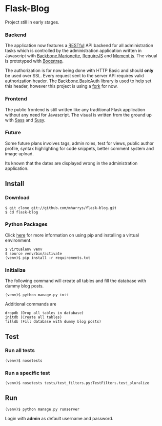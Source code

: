 # Flask-Blog

Project still in early stages. 

### Backend
The application now features a [RESTful](https://en.wikipedia.org/wiki/Representational_state_transfer) API backend for all administration tasks which is controlled by the administration application written in Javascript with [Backbone.Marionette](http://marionettejs.com), [RequireJS](http://requirejs.org) and [Moment.js](http://momentjs.com). The visual is prototyped with [Bootstrap](http://twitter.github.io/bootstrap).

The authorization is for now being done with HTTP Basic and should **only** be used over SSL. Every request sent to the server API requires valid authorization header. The [Backbone.BasicAuth](https://github.com/fiznool/backbone.basicauth) library is used to help set this header, however this project is using a [fork](https://github.com/mharrys/backbone.basicauth) for now.

### Frontend
The public frontend is still written like any traditional Flask application without any need for Javascript. The visual is written from the ground up with [Sass](http://sass-lang.com) and [Susy](http://susy.oddbird.net).

### Future
Some future plans involves tags, admin roles, test for views, public author profile, syntax highlighting for code snippets, better comment system and image upload.

Its known that the dates are displayed wrong in the administration application.


## Install

### Download

    $ git clone git://github.com/mharrys/flask-blog.git
    $ cd flask-blog

### Python Packages

Click [here](http://www.pip-installer.org/en/latest/index.html) for more information on using pip and installing a virtual environment.

    $ virtualenv venv
    $ source venv/bin/activate
    (venv)$ pip install -r requirements.txt

### Initialize

The following command will create all tables and fill the database with dummy blog posts.

    (venv)$ python manage.py init

Additional commands are

    dropdb (Drop all tables in database)
    initdb (Create all tables)
    filldb (Fill database with dummy blog posts)

## Test

### Run all tests
    (venv)$ nosetests

### Run a specific test
    (venv)$ nosetests tests/test_filters.py:TestFilters.test_pluralize

## Run

    (venv)$ python manage.py runserver

Login with **admin** as default username and password.
